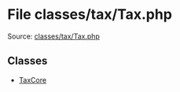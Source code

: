 File classes/tax/Tax.php
=========

Source: [classes/tax/Tax.php](https://github.com/PrestaShop/PrestaShop/blob/1.6.0.12/classes/tax/Tax.php)


Classes
-------

* [TaxCore](class.TaxCore.md)

